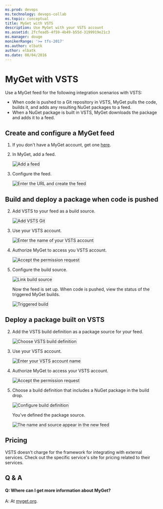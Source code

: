 ```yaml
---
ms.prod: devops
ms.technology: devops-collab
ms.topic: conceptual
title: MyGet with VSTS
description: Use MyGet with your VSTS account
ms.assetid: 2fcfead5-4f59-4b49-b55d-3199919e21c3
ms.manager: douge
monikerRange: '>= tfs-2017'
ms.author: elbatk
author: elbatk
ms.date: 08/04/2016
---
```


# MyGet with VSTS

Use a MyGet feed for the following integration scenarios with VSTS:

- When code is pushed to a Git repository in VSTS, MyGet pulls the code, builds it, and adds any resulting NuGet packages to a feed. 
- When a NuGet package is built in VSTS, MyGet downloads the package and adds it to a feed.

## Create and configure a MyGet feed

1. If you don't have a MyGet account, get one [here](http://myget.org/).

2. In MyGet, add a feed.

   <img alt="Add a feed" src="./_img/myget/new-feed.png" style="border: 1px solid #CCCCCC" />

3. Configure the feed.

   <img alt="Enter the URL and create the feed" src="./_img/myget/create-feed.png" style="border: 1px solid #CCCCCC" />

## Build and deploy a package when code is pushed

2. Add VSTS to your feed as a build source.

   <img alt="Add VSTS Git" src="./_img/myget/add-build-source.png" style="border: 1px solid #CCCCCC" />

3. Use your VSTS account.

   <img alt="Enter the name of your VSTS account" src="./_img/myget/vso-account.png" style="border: 1px solid #CCCCCC" />

4. Authorize MyGet to access you VSTS account.

   <img alt="Accept the permission request" src="./_img/myget/authorize.png" style="border: 1px solid #CCCCCC" />

5. Configure the build source.

   <img alt="Link build source" src="./_img/myget/link-build-source.png" style="border: 1px solid #CCCCCC" />

    Now the feed is set up. When code is pushed, view the status of the triggered MyGet builds.

    <img alt="Triggered build" src="./_img/myget/triggered-build.png" style="border: 1px solid #CCCCCC" />

## Deploy a package built on VSTS
 
2. Add the VSTS build definition as a package source for your feed.

   <img alt="Choose VSTS build definition" src="./_img/myget/add-package-source.png" style="border: 1px solid #CCCCCC" />

3. Use your VSTS account.

   <img alt="Enter your VSTS account name" src="./_img/myget/vso-account.png" style="border: 1px solid #CCCCCC" />

4. Authorize MyGet to access your VSTS account.

   <img alt="Accept the permission request" src="./_img/myget/authorize.png" style="border: 1px solid #CCCCCC" />

5. Choose a build definition that includes a NuGet package in the build drop.

   <img alt="Configure build definition" src="./_img/myget/configure-build-definition.png" style="border: 1px solid #CCCCCC" />

    You've defined the package source.

    <img alt="The name and source appear in the new feed" src="./_img/myget/completed-feed.png" style="border: 1px solid #CCCCCC" />

## Pricing
VSTS doesn't charge for the framework for integrating with external services. Check out the specific service's site
for pricing related to their services. 

## Q & A

<!-- BEGINSECTION class="m-qanda" -->

#### Q: Where can I get more information about MyGet?

A: At [myget.org](http://www.myget.org/).

<!-- ENDSECTION -->
